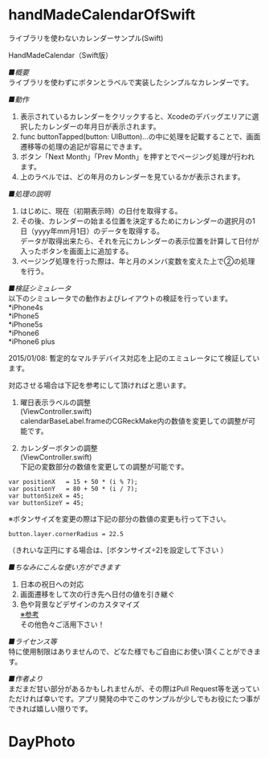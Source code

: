 handMadeCalendarOfSwift
=======================

 ライブラリを使わないカレンダーサンプル(Swift) 

HandMadeCalendar（Swift版）  
  
*■概要*  
ライブラリを使わずにボタンとラベルで実装したシンプルなカレンダーです。  
  
*■動作*  
1. 表示されているカレンダーをクリックすると、Xcodeのデバッグエリアに選択したカレンダーの年月日が表示されます。  
2. func buttonTapped(button: UIButton)...の中に処理を記載することで、画面遷移等の処理の追記が容易にできます。  
3. ボタン「Next Month」「Prev Month」を押すとでページング処理が行われます。  
4. 上のラベルでは、どの年月のカレンダーを見ているかが表示されます。  
  
*■処理の説明*  
1. はじめに、現在（初期表示時）の日付を取得する。  
2. その後、カレンダーの始まる位置を決定するためにカレンダーの選択月の1日（yyyy年mm月1日）のデータを取得する。  
データが取得出来たら、それを元にカレンダーの表示位置を計算して日付が入ったボタンを画面上に追加する。  
3. ページング処理を行った際は、年と月のメンバ変数を変えた上で②の処理を行う。  
  
*■検証シミュレータ*  
以下のシミュレータでの動作およびレイアウトの検証を行っています。  
*iPhone4s  
*iPhone5  
*iPhone5s  
*iPhone6  
*iPhone6 plus  

2015/01/08: 暫定的なマルチデバイス対応を上記のエミュレータにて検証しています。
  
対応させる場合は下記を参考にして頂ければと思います。  
  
1.  曜日表示ラベルの調整  
(ViewController.swift)  
calendarBaseLabel.frameのCGReckMake内の数値を変更しての調整が可能です。  
  
2. カレンダーボタンの調整  
(ViewController.swift)  
下記の変数部分の数値を変更しての調整が可能です。  

```
var positionX   = 15 + 50 * (i % 7);
var positionY   = 80 + 50 * (i / 7);
var buttonSizeX = 45;
var buttonSizeY = 45;
```

※ボタンサイズを変更の際は下記の部分の数値の変更も行って下さい。  

```
button.layer.cornerRadius = 22.5
```

（きれいな正円にする場合は、[ボタンサイズ÷2]を設定して下さい ）  
  
*■ちなみにこんな使い方ができます*  
1. 日本の祝日への対応  
2. 画面遷移をして次の行き先へ日付の値を引き継ぐ  
3. 色や背景などデザインのカスタマイズ  
[※参考](http://tech.eversense.co.jp/38)  
その他色々ご活用下さい！  
  
*■ライセンス等*  
特に使用制限はありませんので、どなた様でもご自由にお使い頂くことができます。  
  
*■作者より*  
まだまだ甘い部分があるかもしれませんが、その際はPull Request等を送っていただければ幸いです。アプリ開発の中でこのサンプルが少しでもお役にたつ事ができれば嬉しい限りです。
# DayPhoto
